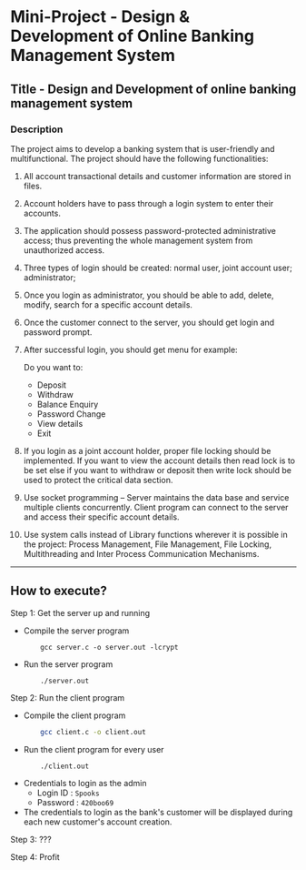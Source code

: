 # Mini-Project - Design & Development of Online Banking Management System

## Title - Design and Development of online banking management system

### Description

The project aims to develop a banking system that is user-friendly and multifunctional. The project should have the following functionalities:

1. All account transactional details and customer information are stored in files.
2. Account holders have to pass through a login system to enter their accounts.
3. The application should possess password-protected administrative access; thus preventing the whole management system from unauthorized access.
4. Three types of login should be created: normal user, joint account user; administrator;
5. Once you login as administrator, you should be able to add, delete, modify, search for a specific account details.
6. Once the customer connect to the server, you should get login and password prompt.
7. After successful login, you should get menu for example:

    Do you want to:

    - Deposit
    - Withdraw
    - Balance Enquiry
    - Password Change
    - View details
    - Exit
8. If you login as a joint account holder, proper file locking should be implemented. If you want to view the account details then read lock is to be set else if you want to withdraw or deposit then write lock should be used to protect the critical data section.
9. Use socket programming – Server maintains the data base and service multiple clients concurrently. Client program can connect to the server and access their specific account details.
10. Use system calls instead of Library functions wherever it is possible in the project: Process Management, File Management, File Locking, Multithreading and Inter  Process Communication Mechanisms.

---

## How to execute?

Step 1: Get the server up and running   
- Compile the server program  
    ```
        gcc server.c -o server.out -lcrypt
    ```
- Run the server program
    ```
        ./server.out
    ```

Step 2: Run the client program
- Compile the client program
    ```bash
        gcc client.c -o client.out
    ```
- Run the client program for every user
    ```bash
        ./client.out
    ```
- Credentials to login as the admin  
    - Login ID : `Spooks`
    - Password : `420boo69`
- The credentials to login as the bank's customer will be displayed during each new customer's account creation.  

Step 3: ???  

Step 4: Profit
